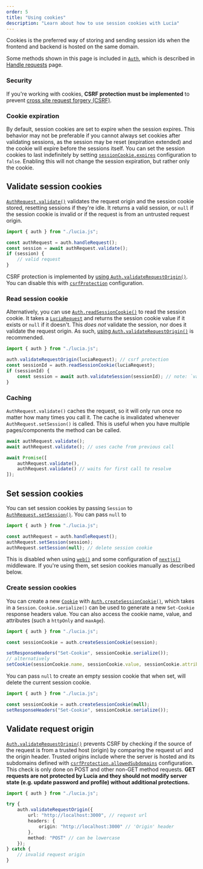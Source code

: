 ```yaml
---
order: 5
title: "Using cookies"
description: "Learn about how to use session cookies with Lucia"
---
```


Cookies is the preferred way of storing and sending session ids when the frontend and backend is hosted on the same domain.

Some methods shown in this page is included in [`Auth`](/reference/lucia/interfaces/authrequest), which is described in [Handle requests](/basics/handle-requests) page.

### Security

If you're working with cookies, **CSRF protection must be implemented** to prevent [cross site request forgery (CSRF)](https://owasp.org/www-community/attacks/csrf).

### Cookie expiration

By default, session cookies are set to expire when the session expires. This behavior may not be preferable if you cannot always set cookies after validating sessions, as the session may be reset (expiration extended) and the cookie will expire before the sessions itself. You can set the session cookies to last indefinitely by setting [`sessionCookie.expires`](/basics/configuration#sessioncookie) configuration to `false`. Enabling this will not change the session expiration, but rather only the cookie.

## Validate session cookies

[`AuthRequest.validate()`](/reference/lucia/interfaces/authrequest#validate) validates the request origin and the session cookie stored, resetting sessions if they're idle. It returns a valid session, or `null` if the session cookie is invalid or if the request is from an untrusted request origin.

```ts
import { auth } from "./lucia.js";

const authRequest = auth.handleRequest();
const session = await authRequest.validate();
if (session) {
	// valid request
}
```

CSRF protection is implemented by [using `Auth.validateRequestOrigin()`](/basics/using-cookies#validate-request-origin). You can disable this with [`csrfProtection`](/basics/configuration#csrfprotection) configuration.

### Read session cookie

Alternatively, you can use [`Auth.readSessionCookie()`](/reference/lucia/interfaces/auth#readsessioncookie) to read the session cookie. It takes a [`LuciaRequest`](/reference/lucia/interfaces#luciarequest) and returns the session cookie value if it exists or `null` if it doesn't. This _does not_ validate the session, nor does it validate the request origin. As such, [using `Auth.validateRequestOrigin()`](/basics/using-cookies#validate-request-origin) is recommended.

```ts
import { auth } from "./lucia.js";

auth.validateRequestOrigin(luciaRequest); // csrf protection
const sessionId = auth.readSessionCookie(luciaRequest);
if (sessionId) {
	const session = await auth.validateSession(sessionId); // note: `validateSession()` throws an error if session is invalid
}
```

### Caching

`AuthRequest.validate()` caches the request, so it will only run once no matter how many times you call it. The cache is invalidated whenever `AuthRequest.setSession()` is called. This is useful when you have multiple pages/components the method can be called.

```ts
await authRequest.validate();
await authRequest.validate(); // uses cache from previous call
```

```ts
await Promise([
	authRequest.validate(),
	authRequest.validate() // waits for first call to resolve
]);
```

## Set session cookies

You can set session cookies by passing `Session` to [`AuthRequest.setSession()`](/reference/lucia/interfaces/authrequest#setsession). You can pass `null` to

```ts
import { auth } from "./lucia.js";

const authRequest = auth.handleRequest();
authRequest.setSession(session);
authRequest.setSession(null); // delete session cookie
```

This is disabled when using [`web()`](/reference/lucia/middleware#web) and some configuration of [`nextjs()`](/reference/lucia/middleware#nextjs) middleware. If you're using them, set sesion cookies manually as described below.

### Create session cookies

You can create a new [`Cookie`](/reference/lucia/interfaces#cookie) with [`Auth.createSessionCookie()`](/reference/lucia/interfaces/auth#createsessioncookie), which takes in a `Session`. `Cookie.serialize()` can be used to generate a new `Set-Cookie` response headers value. You can also access the cookie name, value, and attributes (such a `httpOnly` and `maxAge`).

```ts
import { auth } from "./lucia.js";

const sessionCookie = auth.createSessionCookie(session);

setResponseHeaders("Set-Cookie", sessionCookie.serialize());
// alternatively
setCookie(sessionCookie.name, sessionCookie.value, sessionCookie.attributes);
```

You can pass `null` to create an empty session cookie that when set, will delete the current session cookie.

```ts
import { auth } from "./lucia.js";

const sessionCookie = auth.createSessionCookie(null);
setResponseHeaders("Set-Cookie", sessionCookie.serialize());
```

## Validate request origin

[`Auth.validateRequestOrigin()`](/reference/lucia/interfaces/auth#validaterequestorigin) prevents CSRF by checking if the source of the request is from a trusted host (origin) by comparing the request url and the origin header. Trusted origins include where the server is hosted and its subdomains defined with [`csrfProtection.allowedSubdomains`](/basics/configuration#csrfprotection) configuration. This check is only done on POST and other non-GET method requests. **GET requests are not protected by Lucia and they should not modify server state (e.g. update password and profile) without additional protections.**

```ts
import { auth } from "./lucia.js";

try {
	auth.validateRequestOrigin({
		url: "http://localhost:3000", // request url
		headers: {
			origin: "http://localhost:3000" // 'Origin' header
		},
		method: "POST" // can be lowercase
	});
} catch {
	// invalid request origin
}
```
